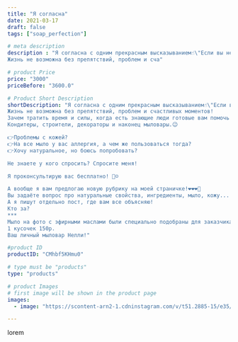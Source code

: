 ```yaml
---
title: "Я согласна"
date: 2021-03-17
draft: false
tags: ["soap_perfection"]

# meta description
description : "Я согласна с одним прекрасным высказыванием☝️\"Если вы не можете решить проблему сами, идите к профессионалу!\"
Жизнь не возможна без препятствий, проблем и сча"

# product Price
price: "3000"
priceBefore: "3600.0"

# Product Short Description
shortDescription: "Я согласна с одним прекрасным высказыванием☝️\"Если вы не можете решить проблему сами, идите к профессионалу!\"
Жизнь не возможна без препятствий, проблем и счастливых моментов!
Зачем тратить время и силы, когда есть знающие люди готовые вам помочь! 🙄😬
Кондитеры, строители, декораторы и наконец мыловары.😉

👉Проблемы с кожей?
👉На все мыло у вас аллергия, а чем же пользоваться тогда?
👉Хочу натуральное, но боюсь попробовать?

Не знаете у кого спросить? Спросите меня!

Я проконсультирую вас бесплатно! 🤗☺️

А вообще я вам предлогаю новую рубрику на моей страничке!❤️❤️❤️👏
Вы задаёте вопрос про натуральные свойства, ингредиенты, мыло, кожу...
А я пишут отдельно пост, где вам все объясняю!
Кто за?
***
Мыло на фото с эфирными маслами были специально подобраны для заказчика.
1 кусочек 150р.
Ваш личный мыловар Нелли!"

#product ID
productID: "CMhbf5KHmu0"

# type must be "products"
type: "products"

# product Images
# first image will be shown in the product page
images:
  - image: "https://scontent-arn2-1.cdninstagram.com/v/t51.2885-15/e35/160954060_291206529031119_1702313862827266641_n.jpg?se=7&tp=1&_nc_ht=scontent-arn2-1.cdninstagram.com&_nc_cat=103&_nc_ohc=h7cMsaaTUqUAX8nwA7I&ccb=7-4&oh=63dbb193cd075474e5602bafcb9d050b&oe=608388D1&ig_cache_key=MjUzMTQyNTQwNDQ5MTU1NzgxMg%3D%3D.2-ccb7-4"

---
```

lorem
